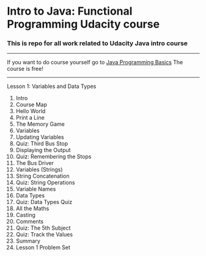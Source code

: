 # Intro to Java: Functional Programming Udacity course

### This is repo for all work related to Udacity Java intro course

---

If you want to do course yourself go to [Java Programming Basics](https://eu.udacity.com/course/java-programming-basics--ud282 "To Udacity Site")
The course is free!

---

Lesson 1: Variables and Data Types 

1. Intro
2. Course Map
3. Hello World
4. Print a Line
5. The Memory Game
6. Variables
7. Updating Variables
8. Quiz: Third Bus Stop
9. Displaying the Output
10. Quiz: Remembering the Stops
11. The Bus Driver
12. Variables (Strings)
13. String Concatenation
14. Quiz: String Operations
15. Variable Names
16. Data Types
17. Quiz: Data Types Quiz
18. All the Maths
19. Casting
20. Comments
21. Quiz: The 5th Subject
22. Quiz: Track the Values
23. Summary
24. Lesson 1 Problem Set
